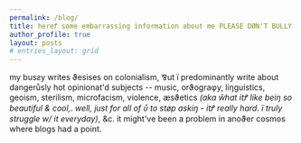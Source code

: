 ```yaml
---
permalink: /blog/
title: hereꝬ some embarrassing information about me PLEASE DØN'T BULLY ME W/ IT
author_profile: true
layout: posts
# entries_layout: grid
---
```

my busƨy writes ϑesises on colonialism, ⅋ut ï predominantly write about dangerůsly hot opinionat'd subjects -- music, orϑograφy, liŋguistics, geoism, sterilism, microfacism, violence, æsϑetics *(aka ŵhat itꝬ like beiŋ so beautiful & cool,. well, just for all of ᴜ̊ to støp askiŋ - itꝬ really hard. ï truly struggle w/ it everyday)*, &c. it might've been a problem in anoϑer cꙩsmꙩs where blogs had a point.